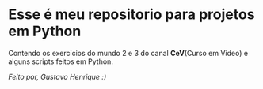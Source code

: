 # Esse é meu repositorio para projetos em Python
Contendo os exercicios do mundo 2 e 3 do canal  **CeV**(Curso em Video) e alguns scripts feitos em Python.

*Feito por, Gustavo Henrique :)*


